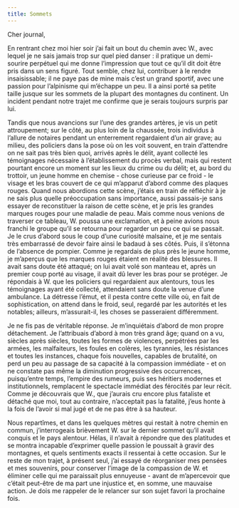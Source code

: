 ```yaml
---
title: Sommets
---
```


Cher journal,

En rentrant chez moi hier soir j’ai fait un bout du chemin avec W., avec lequel
je ne sais jamais trop sur quel pied danser : il pratique un demi-sourire
perpétuel qui me donne l’impression que tout ce qu’il dit doit être pris dans
un sens figuré. Tout semble, chez lui, contribuer à le rendre insaisissable; il
ne paye pas de mine mais c’est un grand sportif, avec une passion pour
l’alpinisme qui m’échappe un peu. Il a ainsi porté sa petite taille jusque sur
les sommets de la plupart des montagnes du continent. Un incident pendant notre
trajet me confirme que je serais toujours surpris par lui.

Tandis que nous avancions sur l’une des grandes artères, je vis un petit
attroupement; sur le côté, au plus loin de la chaussée, trois individus à
l’allure de notaires pendant un enterrement regardaient d’un air grave; au
milieu, des policiers dans la pose où on les voit souvent, en train d’attendre
on ne sait pas très bien quoi, arrivés après le délit, ayant collecté les
témoignages nécessaire à l’établissement du procès verbal, mais qui restent
pourtant encore un moment sur les lieux du crime ou du délit; et, au bord du
trottoir, un jeune homme en chemise - chose curieuse par ce froid - le visage
et les bras couvert de ce qui m’apparut d’abord comme des plaques rouges. Quand
nous abordions cette scène, j’étais en train de réfléchir à je ne sais plus
quelle préoccupation sans importance, aussi passais-je sans essayer de
reconstituer la raison de cette scène, et je pris les grandes marques rouges
pour une maladie de peau. Mais comme nous venions de traverser ce tableau, W.
poussa une exclamation, et à peine avions nous franchi le groupe qu’il se
retourna pour regarder un peu ce qui se passait. Je le crus d’abord sous le
coup d’une curiosité malsaine, et je me sentais très embarrassé de devoir faire
ainsi le badaud à ses côtés. Puis, il s’étonna de l’absence de pompier. Comme
je regardais de plus près le jeune homme, je m’aperçus que les marques rouges
étaient en réalité des blessures. Il avait sans doute été attaqué; on lui avait
volé son manteau et, après un premier coup porté au visage, il avait dû lever
les bras pour se protéger. Je répondais à W. que les policiers qui regardaient
aux alentours, tous les témoignages ayant été collecté, attendaient sans doute
la venue d’une ambulance. La détresse l’émut, et il pesta contre cette ville
où, en fait de sophistication, on attend dans le froid, seul, regardé par les
autorités et les notables; ailleurs, m’assurait-il, les choses se passeraient
différemment.

Je ne fis pas de véritable réponse. Je m’inquiétais d’abord de mon propre
détachement. Je l’attribuais d’abord à mon très grand âge; quand on a vu,
siècles après siècles, toutes les formes de violences, perpétrées par les
armées, les malfaiteurs, les foules en colères, les tyrannies, les résistances
et toutes les instances, chaque fois nouvelles, capables de brutalité, on perd
un peu au passage de sa capacité à la compassion immédiate - et on ne constate
pas même la diminution progressive des occurrences, puisqu’entre temps,
l’empire des rumeurs, puis ses héritiers modernes et institutionnels,
remplacent le spectacle immédiat des férocités par leur récit. Comme je
découvrais que W., que j’aurais cru encore plus fataliste et détaché que moi,
tout au contraire, n’acceptait pas la fatalité, j’eus honte à la fois de
l’avoir si mal jugé et de ne pas être à sa hauteur.

Nous repartîmes, et dans les quelques mètres qui restait à notre chemin en
commun, j’interrogeais brièvement W. sur le dernier sommet qu’il avait conquis
et le pays alentour.  Hélas, il n’avait à répondre que des platitudes et se
montra incapable d’exprimer quelle passion le poussait à gravir des montagnes,
et quels sentiments exacts il ressentai à cette occasion. Sur le reste de mon
trajet, à présent seul, j’ai essayé de réorganiser mes pensées et mes
souvenirs, pour conserver l’image de la compassion de W. et éliminer celle qui
me paraissait plus ennuyeuse - avant de m’apercevoir que c’était peut-être de
ma part une injustice et, en somme, une mauvaise action. Je dois me rappeler de
le relancer sur son sujet favori la prochaine fois.
